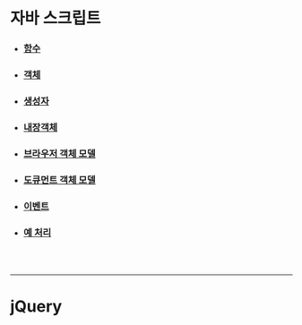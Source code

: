 # 자바 스크립트

- ### [함수](https://github.com/banziha104/Javascript_Example/blob/master/Markdown/Function.md)

- ### [객체](https://github.com/banziha104/Javascript_Example/blob/master/Markdown/Object.md)

- ### [생성자](https://github.com/banziha104/Javascript_Example/blob/master/Markdown/Construct.md)

- ### [내장객체](https://github.com/banziha104/Javascript_Example/blob/master/Markdown/BulitInObject.md)

- ### [브라우저 객체 모델](https://github.com/banziha104/Javascript_Example/blob/master/Markdown/BOM.md)

- ### [도큐먼트 객체 모델](https://github.com/banziha104/Javascript_Example/blob/master/Markdown/DOM.md)

- ### [이벤트](https://github.com/banziha104/Javascript_Example/blob/master/Markdown/Event.md)

- ### [예 처리](https://github.com/banziha104/Javascript_Example/blob/master/Markdown/Exception.md)

<br/>
<br/>

---

# jQuery

